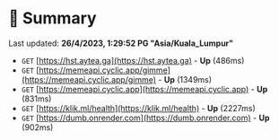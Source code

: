 # 📖 Summary
Last updated: **26/4/2023, 1:29:52 PG "Asia/Kuala_Lumpur"**

- `GET` [https://hst.aytea.ga](https://hst.aytea.ga) - **Up** (486ms)
- `GET` [https://memeapi.cyclic.app/gimme](https://memeapi.cyclic.app/gimme) - **Up** (1349ms)
- `GET` [https://memeapi.cyclic.app](https://memeapi.cyclic.app) - **Up** (831ms)
- `GET` [https://klik.ml/health](https://klik.ml/health) - **Up** (2227ms)
- `GET` [https://dumb.onrender.com](https://dumb.onrender.com) - **Up** (902ms)
